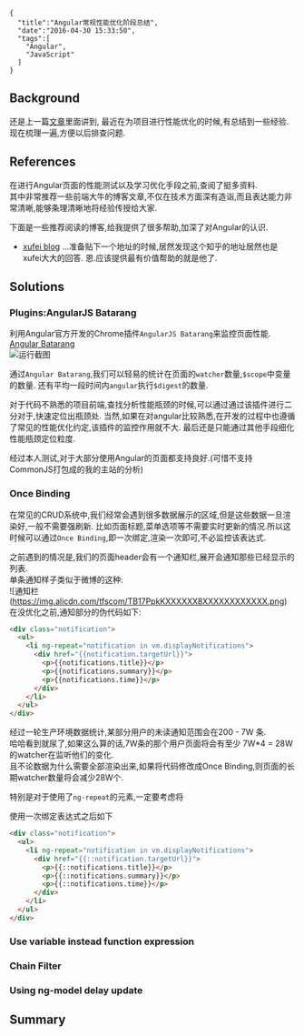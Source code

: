 ```metadata
{
  "title":"Angular常规性能优化阶段总结",
  "date":"2016-04-30 15:33:50",
  "tags":[
    "Angular",
    "JavaScript"
  ]
}
```

## Background
还是上一篇[文章](http://aquariuslt.com/#/post/2016/04/26/what-i-have-done-these-days)里面讲到,
最近在为项目进行性能优化的时候,有总结到一些经验.  
现在梳理一遍,方便以后排查问题.  

## References
在进行Angular页面的性能测试以及学习优化手段之前,查阅了挺多资料.  
其中非常推荐一些前端大牛的博客文章,不仅在技术方面深有造诣,而且表达能力非常清晰,能够条理清晰地将经验传授给大家.  

下面是一些推荐阅读的博客,给我提供了很多帮助,加深了对Angular的认识.  
- [xufei blog](https://github.com/xufei/blog/)
...准备贴下一个地址的时候,居然发现这个知乎的地址居然也是xufei大大的回答.
恩.应该提供最有价值帮助的就是他了.


## Solutions

### Plugins:AngularJS Batarang
利用Angular官方开发的Chrome插件`AngularJS Batarang`来监控页面性能.  
[Angular Batarang](https://chrome.google.com/webstore/detail/angularjs-batarang/ighdmehidhipcmcojjgiloacoafjmpfk)  
![运行截图](https://img.alicdn.com/tfscom/TB1OmxkKXXXXXXIXXXXXXXXXXXX.png)  

通过`Angular Batarang`,我们可以轻易的统计在页面的`watcher`数量,`$scope`中变量的数量.
还有平均一段时间内`angular`执行`$digest`的数量.

对于代码不熟悉的项目前端,查找分析性能瓶颈的时候,可以通过通过该插件进行二分对于,快速定位出瓶颈处.
当然,如果在对angular比较熟悉,在开发的过程中也遵循了常见的性能优化约定,该插件的监控作用就不大.
最后还是只能通过其他手段细化性能瓶颈定位粒度.

经过本人测试,对于大部分使用Angular的页面都支持良好.(可惜不支持CommonJS打包成的我的主站的分析)


### Once Binding
在常见的CRUD系统中,我们经常会遇到很多数据展示的区域,但是这些数据一旦渲染好,一般不需要强刷新.
比如页面标题,菜单选项等不需要实时更新的情况.所以这时候可以通过`Once Binding`,即一次绑定,渲染一次即可,不必监控该表达式.

之前遇到的情况是,我们的页面header会有一个通知栏,展开会通知那些已经显示的列表.  
单条通知样子类似于微博的这种:  
![通知栏(https://img.alicdn.com/tfscom/TB17PpkKXXXXXX8XXXXXXXXXXXX.png)
在没优化之前,通知部分的伪代码如下:
```html
<div class="notification">
  <ul>
    <li ng-repeat="notification in vm.displayNotifications">
      <div href="{{notification.targetUrl}}">
        <p>{{notifications.title}}</p>
        <p>{{notifications.summary}}</p>
        <p>{{notifications.time}}</p>
      </div>
    </li>
  </ul>
</div>
```
经过一轮生产环境数据统计,某部分用户的未读通知范围会在200 - 7W 条.  
哈哈看到就尿了,如果这么算的话,7W条的那个用户页面将会有至少 7W*4 = 28W的watcher在监听他们的变化.  
且不论数据为什么需要全部渲染出来,如果将代码修改成Once Binding,则页面的长期watcher数量将会减少28W个.

特别是对于使用了`ng-repeat`的元素,一定要考虑将

使用一次绑定表达式之后如下
```html
<div class="notification">
  <ul>
    <li ng-repeat="notification in vm.displayNotifications">
      <div href="{{::notification.targetUrl}}">
        <p>{{::notifications.title}}</p>
        <p>{{::notifications.summary}}</p>
        <p>{{::notifications.time}}</p>
      </div>
    </li>
  </ul>
</div>
```

### Use variable instead function expression


### Chain Filter


### Using ng-model delay update




## Summary



